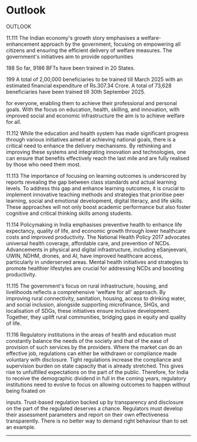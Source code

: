 # Outlook

OUTLOOK

11.111  The Indian economy's growth story emphasises a welfare-enhancement approach by  the  government,  focusing  on  empowering  all  citizens  and  ensuring  the  efficient delivery of welfare measures. The government's initiatives aim to provide opportunities

198  So far, 9186 BFTs have been trained in 20 States.

199 A  total  of  2,00,000  beneficiaries  to  be  trained  till  March  2025  with  an  estimated  financial  expenditure  of Rs.307.34 Crore. A total of 73,628 beneficiaries have been trained till 30th September 2025.

for everyone, enabling them to achieve their professional and personal goals. With the focus on education, health, skilling, and innovation, with improved social and economic infrastructure the aim is to achieve welfare for all.

11.112   While the education and health system has made significant progress through various initiatives aimed at achieving national goals, there is a critical need to enhance the delivery mechanisms. By rethinking and improving these systems and integrating innovation and technologies, one can ensure that benefits effectively reach the last mile and are fully realised by those who need them most.

11.113    The  importance of focusing on learning outcomes is underscored by reports revealing the gap between class standards and actual learning levels. To address this gap and enhance learning outcomes, it is crucial to implement innovative teaching methods and strategies that prioritise peer learning, social and emotional development, digital literacy, and life skills. These approaches will not only boost academic performance but also foster cognitive and critical thinking skills among students.

11.114   Policymaking in India emphasises preventive health to enhance life expectancy, quality  of  life,  and  economic  growth  through  lower  healthcare  costs  and  improved productivity.  The  National  Health  Policy  2017  advocates  universal  health  coverage, affordable  care,  and  prevention  of  NCDs.  Advancements  in  physical  and  digital infrastructure, including eSanjeevani, UWIN, NDHM, drones, and AI, have improved healthcare  access,  particularly  in  underserved  areas.  Mental  health  initiatives  and strategies to promote healthier lifestyles are crucial for addressing NCDs and boosting productivity.

11.115    The  government's  focus  on  rural  infrastructure,  housing,  and  livelihoods reflects a comprehensive 'welfare for all' approach. By improving rural connectivity, sanitation, housing, access to drinking water, and social inclusion, alongside supporting microfinance,  SHGs,  and  localisation  of  SDGs,  these  initiatives  ensure  inclusive development.  Together,  they  uplift  rural  communities,  bridging  gaps  in  equity  and quality of life.

11.116    Regulatory institutions in the areas of health and education must constantly balance the needs of the society and that of the ease of provision of such services by the  providers.  Where  the  market  can  do  an  effective  job,  regulations  can  either  be withdrawn or compliance made voluntary with disclosure. Tight regulations increase the compliance and supervision burden on state capacity that is already stretched. This gives rise to unfulfilled expectations on the part of the public. Therefore, for India to receive the demographic dividend in full in the coming years, regulatory institutions need  to  evolve  to  focus  on  allowing  outcomes  to  happen  without  being  fixated  on

inputs. Trust-based regulation backed up by transparency and disclosure on the part of the regulated deserves a chance. Regulators must develop their assessment parameters and report on their own effectiveness transparently.  There is no better way to demand right behaviour than to set an example.

******